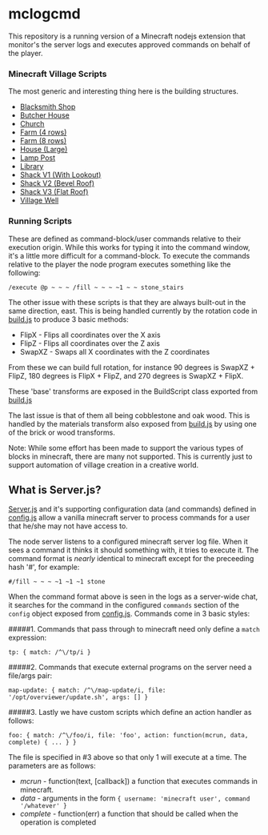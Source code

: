 # mclogcmd

This repository is a running version of a Minecraft nodejs extension that monitor's the server logs and executes approved commands on behalf of the player.

### Minecraft Village Scripts ###

The most generic and interesting thing here is the building structures.  

* [Blacksmith Shop](https://github.com/csharptest/mclogcmd/blob/master/houses/blacksmith.txt)
* [Butcher House](https://github.com/csharptest/mclogcmd/blob/master/houses/butcher.txt)
* [Church](https://github.com/csharptest/mclogcmd/blob/master/houses/church.txt)
* [Farm (4 rows)](https://github.com/csharptest/mclogcmd/blob/master/houses/farm1.txt)
* [Farm (8 rows)](https://github.com/csharptest/mclogcmd/blob/master/houses/farm2.txt)
* [House (Large)](https://github.com/csharptest/mclogcmd/blob/master/houses/house.txt)
* [Lamp Post](https://github.com/csharptest/mclogcmd/blob/master/houses/lamp.txt)
* [Library](https://github.com/csharptest/mclogcmd/blob/master/houses/library.txt)
* [Shack V1 (With Lookout)](https://github.com/csharptest/mclogcmd/blob/master/houses/shack-v1.txt)
* [Shack V2 (Bevel Roof)](https://github.com/csharptest/mclogcmd/blob/master/houses/shack-v2.txt)
* [Shack V3 (Flat Roof)](https://github.com/csharptest/mclogcmd/blob/master/houses/shack-v3.txt)
* [Village Well](https://github.com/csharptest/mclogcmd/blob/master/houses/well.txt)

### Running Scripts ###

These are defined as command-block/user commands relative to their execution origin.  While this works for typing it into the command window, it's a little more difficult for a command-block.  To execute the commands relative to the player the node program executes something like the following:
```
/execute @p ~ ~ ~ /fill ~ ~ ~ ~1 ~ ~ stone_stairs
```
The other issue with these scripts is that they are always built-out in the same direction, east.  This is being handled currently by the rotation code in [build.js](https://github.com/csharptest/mclogcmd/blob/master/build.js) to produce 3 basic methods:

* FlipX - Flips all coordinates over the X axis
* FlipZ - Flips all coordinates over the Z axis
* SwapXZ - Swaps all X coordinates with the Z coordinates

From these we can build full rotation, for instance 90 degrees is  SwapXZ + FlipZ, 180 degrees is FlipX + FlipZ, and 270 degrees is SwapXZ + FlipX.

These 'base' transforms are exposed in the BuildScript class exported from [build.js](https://github.com/csharptest/mclogcmd/blob/master/build.js)

The last issue is that of them all being cobblestone and oak wood.  This is handled by the materials transform also exposed from [build.js](https://github.com/csharptest/mclogcmd/blob/master/build.js) by using one of the brick or wood transforms.

Note: While some effort has been made to support the various types of blocks in minecraft, there are many not supported.  This is currently just to support automation of village creation in a creative world.

## What is Server.js? ##

[Server.js](https://github.com/csharptest/mclogcmd/blob/master/server.js) and it's supporting configuration data (and commands) defined in [config.js](https://github.com/csharptest/mclogcmd/blob/master/config.js) allow a vanilla minecraft server to process commands for a user that he/she may not have access to.  

The node server listens to a configured minecraft server log file.  When it sees a command it thinks it should something with, it tries to execute it.  The command format is *nearly* identical to minecraft except for the preceeding hash '#', for example:
```
#/fill ~ ~ ~ ~1 ~1 ~1 stone
```

When the command format above is seen in the logs as a server-wide chat, it searches for the command in the configured `commands` section of the `config` object exposed from  [config.js](https://github.com/csharptest/mclogcmd/blob/master/config.js).  Commands come in 3 basic styles:

#####1. Commands that pass through to minecraft need only define a `match` expression:
```
tp: { match: /^\/tp/i }
```

#####2. Commands that execute external programs on the server need a file/args pair:
```
map-update: { match: /^\/map-update/i, file: '/opt/overviewer/update.sh', args: [] }
```

#####3. Lastly we have custom scripts which define an action handler as follows:
```
foo: { match: /^\/foo/i, file: 'foo', action: function(mcrun, data, complete) { ... } }
```

The file is specified in #3 above so that only 1 will execute at a time.  The parameters are as follows:
* *mcrun* - function(text, [callback]) a function that executes commands in minecraft.
* *data* - arguments in the form `{ username: 'minecraft user', command '/whatever' }`
* *complete* - function(err) a function that should be called when the operation is completed
 
